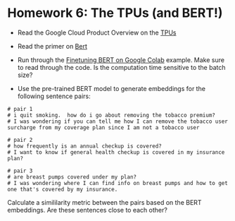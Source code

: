 # Homework 6: The TPUs (and BERT!)

* Read the Google Cloud Product Overview on the [TPUs](https://cloud.google.com/tpu/)
* Read the primer on [Bert](https://github.com/google-research/bert)
* Run through the [Finetuning BERT on Google Colab](https://colab.research.google.com/github/tensorflow/tpu/blob/master/tools/colab/bert_finetuning_with_cloud_tpus.ipynb) example. Make sure to read through the code.  Is the computation time sensitive to the batch size?

* Use the pre-trained BERT model to generate embeddings for the following sentence pairs:
```
# pair 1
# i quit smoking.  how do i go about removing the tobacco premium?
# I was wondering if you can tell me how I can remove the tobacco user surcharge from my coverage plan since I am not a tobacco user

# pair 2
# how frequently is an annual checkup is covered?
# I want to know if general health checkup is covered in my insurance plan?

# pair 3
# are breast pumps covered under my plan?
# I was wondering where I can find info on breast pumps and how to get one that's covered by my insurance.
```
Calculate a simililarity metric between the pairs based on the BERT embeddings.  Are these sentences close to each other?
